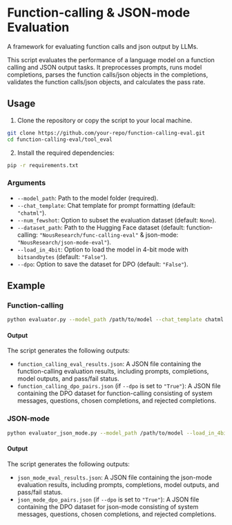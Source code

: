 # Function-calling & JSON-mode Evaluation
A framework for evaluating function calls and json output by LLMs.

This script evaluates the performance of a language model on a function calling and JSON output tasks. It preprocesses prompts, runs model completions, parses the function calls/json objects in the completions, validates the function calls/json objects, and calculates the pass rate.

## Usage

1. Clone the repository or copy the script to your local machine.
```bash
git clone https://github.com/your-repo/function-calling-eval.git
cd function-calling-eval/tool_eval
```

2. Install the required dependencies:
```bash
pip -r requirements.txt
```

### Arguments

- `--model_path`: Path to the model folder (required).
- `--chat_template`: Chat template for prompt formatting (default: `"chatml"`).
- `--num_fewshot`: Option to subset the evaluation dataset (default: `None`).
- `--dataset_path`: Path to the Hugging Face dataset (default: function-calling: `"NousResearch/func-calling-eval"` & json-mode: `"NousResearch/json-mode-eval"`).
- `--load_in_4bit`: Option to load the model in 4-bit mode with `bitsandbytes` (default: `"False"`).
- `--dpo`: Option to save the dataset for DPO (default: `"False"`).

## Example

### Function-calling
```bash
python evaluator.py --model_path /path/to/model --chat_template chatml --dataset_path dataset/path --load_in_4bit True --dpo False
```
#### Output

The script generates the following outputs:
- `function_calling_eval_results.json`: A JSON file containing the function-calling evaluation results, including prompts, completions, model outputs, and pass/fail status.
- `function_calling_dpo_pairs.json` (if `--dpo` is set to `"True"`): A JSON file containing the DPO dataset for function-calling consisting of system messages, questions, chosen completions, and rejected completions.

### JSON-mode
```bash
python evaluator_json_mode.py --model_path /path/to/model --load_in_4bit True --dpo False
```
#### Output

The script generates the following outputs:
- `json_mode_eval_results.json`: A JSON file containing the json-mode evaluation results, including prompts, completions, model outputs, and pass/fail status.
- `json_mode_dpo_pairs.json` (if `--dpo` is set to `"True"`): A JSON file containing the DPO dataset for json-mode consisting of system messages, questions, chosen completions, and rejected completions.

